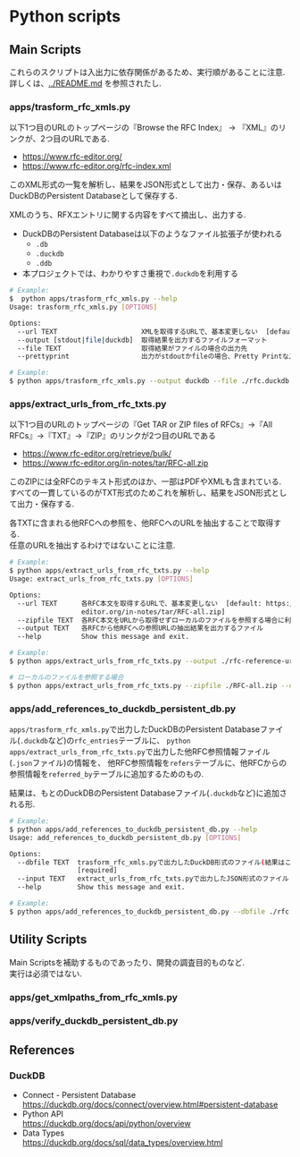 # Python scripts

## Main Scripts

これらのスクリプトは入出力に依存関係があるため、実行順があることに注意.  
詳しくは、[../README.md](../README.md) を参照されたし.

### apps/trasform_rfc_xmls.py  

以下1つ目のURLのトップページの『Browse the RFC Index』 → 『XML』のリンクが、2つ目のURLである.
* https://www.rfc-editor.org/  
* https://www.rfc-editor.org/rfc-index.xml

このXML形式の一覧を解析し、結果をJSON形式として出力・保存、あるいはDuckDBのPersistent Databaseとして保存する.

XMLのうち、RFXエントリに関する内容をすべて摘出し、出力する.

* DuckDBのPersistent Databaseは以下のようなファイル拡張子が使われる
    * `.db` 
    * `.duckdb`
    * `.ddb`
* 本プロジェクトでは、わかりやすさ重視で`.duckdb`を利用する

```bash
# Example:
$  python apps/trasform_rfc_xmls.py --help
Usage: trasform_rfc_xmls.py [OPTIONS]

Options:
  --url TEXT                     XMLを取得するURLで、基本変更しない  [default: https://www.rfc-editor.org/rfc-index.xml]
  --output [stdout|file|duckdb]  取得結果を出力するファイルフォーマット
  --file TEXT                    取得結果がファイルの場合の出力先
  --prettyprint                  出力がstdoutかfileの場合、Pretty PrintなJSONで出力するかどうか
```

```bash
# Example:
$ python apps/trasform_rfc_xmls.py --output duckdb --file ./rfc.duckdb
```

### apps/extract_urls_from_rfc_txts.py  

以下1つ目のURLのトップページの『Get TAR or ZIP files of RFCs』→『All RFCs』→『TXT』→『ZIP』のリンクが2つ目のURLである
* https://www.rfc-editor.org/retrieve/bulk/
* https://www.rfc-editor.org/in-notes/tar/RFC-all.zip

このZIPには全RFCのテキスト形式のほか、一部はPDFやXMLも含まれている.  
すべての一貫しているのがTXT形式のためこれを解析し、結果をJSON形式として出力・保存する.

各TXTに含まれる他RFCへの参照を、他RFCへのURLを抽出することで取得する.  
任意のURLを抽出するわけではないことに注意.

```bash
# Example:
$ python apps/extract_urls_from_rfc_txts.py --help
Usage: extract_urls_from_rfc_txts.py [OPTIONS]

Options:
  --url TEXT      各RFC本文を取得するURLで、基本変更しない  [default: https://www.rfc-
                  editor.org/in-notes/tar/RFC-all.zip]
  --zipfile TEXT  各RFC本文をURLから取得せずローカルのファイルを参照する場合に利用する
  --output TEXT   各RFCから他RFCへの参照URLの抽出結果を出力するファイル
  --help          Show this message and exit.
```

```bash
# Example:
$ python apps/extract_urls_from_rfc_txts.py --output ./rfc-reference-urls.json

# ローカルのファイルを参照する場合
$ python apps/extract_urls_from_rfc_txts.py --zipfile ./RFC-all.zip --output ./rfc-reference-urls.json
```

### apps/add_references_to_duckdb_persistent_db.py  

`apps/trasform_rfc_xmls.py`で出力したDuckDBのPersistent Databaseファイル(`.duckdb`など)の`rfc_entries`テーブルに、
`python apps/extract_urls_from_rfc_txts.py`で出力した他RFC参照情報ファイル(`.json`ファイル)の情報を、
他RFC参照情報を`refers`テーブルに、他RFCからの参照情報を`referred_by`テーブルに追加するためのもの.

結果は、もとのDuckDBのPersistent Databaseファイル(`.duckdb`など)に追加される形.

```bash
# Example:
$ python apps/add_references_to_duckdb_persistent_db.py --help
Usage: add_references_to_duckdb_persistent_db.py [OPTIONS]

Options:
  --dbfile TEXT  trasform_rfc_xmls.pyで出力したDuckDB形式のファイル(結果はこのファイルに追加される)
                 [required]
  --input TEXT   extract_urls_from_rfc_txts.pyで出力したJSON形式のファイル  [required]
  --help         Show this message and exit.
```

```bash
# Example:
$ python apps/add_references_to_duckdb_persistent_db.py --dbfile ./rfc.duckdb --input ./rfc-reference-urls.json
```

## Utility Scripts

Main Scriptsを補助するものであったり、開発の調査目的ものなど.  
実行は必須ではない.

### apps/get_xmlpaths_from_rfc_xmls.py  



### apps/verify_duckdb_persistent_db.py


## References

### DuckDB

* Connect - Persistent Database  
  https://duckdb.org/docs/connect/overview.html#persistent-database
* Python API  
  https://duckdb.org/docs/api/python/overview
* Data Types  
  https://duckdb.org/docs/sql/data_types/overview.html
